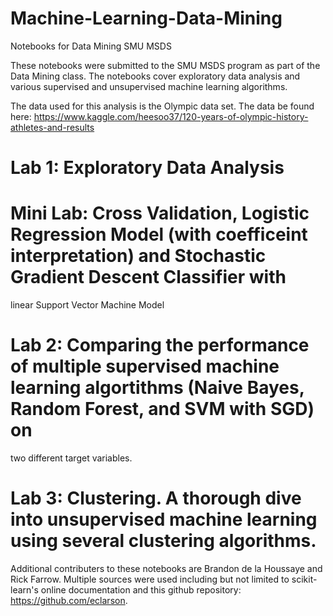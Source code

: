 # Machine-Learning-Data-Mining
Notebooks for Data Mining SMU MSDS

These notebooks were submitted to the SMU MSDS program as part of the Data Mining class.
The notebooks cover exploratory data analysis and various supervised and unsupervised machine learning algorithms.

The data used for this analysis is the Olympic data set. The data be found here: 
https://www.kaggle.com/heesoo37/120-years-of-olympic-history-athletes-and-results

# Lab 1: Exploratory Data Analysis
# Mini Lab: Cross Validation, Logistic Regression Model (with coefficeint interpretation) and Stochastic Gradient Descent Classifier with 
linear Support Vector Machine Model
# Lab 2: Comparing the performance of multiple supervised machine learning algortithms (Naive Bayes, Random Forest, and SVM with SGD) on 
two different target variables.
# Lab 3: Clustering. A thorough dive into unsupervised machine learning using several clustering algorithms. 

Additional contributers to these notebooks are Brandon de la Houssaye and Rick Farrow.
Multiple sources were used including but not limited to scikit-learn's online documentation and this github repository: 
https://github.com/eclarson.

